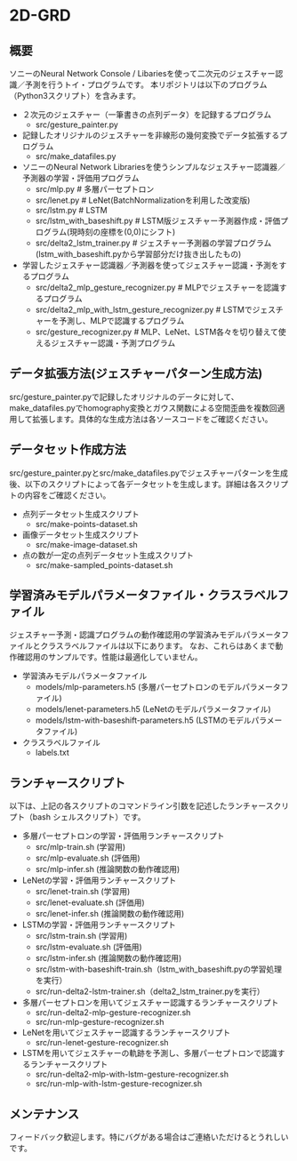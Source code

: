 # 2D-GRD
## 概要
ソニーのNeural Network Console / Libariesを使って二次元のジェスチャー認識／予測を行うトイ・プログラムです。
本リポジトリは以下のプログラム（Python3スクリプト）を含みます。

- ２次元のジェスチャー（一筆書きの点列データ）を記録するプログラム
	- src/gesture_painter.py
- 記録したオリジナルのジェスチャーを非線形の幾何変換でデータ拡張するプログラム
	- src/make_datafiles.py
- ソニーのNeural Network Librariesを使うシンプルなジェスチャー認識器／予測器の学習・評価用プログラム
	- src/mlp.py                  # 多層パーセプトロン
	- src/lenet.py                # LeNet(BatchNormalizationを利用した改変版)
	- src/lstm.py                 # LSTM
	- src/lstm_with_baseshift.py  # LSTM版ジェスチャー予測器作成・評価プログラム(現時刻の座標を(0,0)にシフト)
	- src/delta2_lstm_trainer.py  # ジェスチャー予測器の学習プログラム(lstm_with_baseshift.pyから学習部分だけ抜き出したもの)
- 学習したジェスチャー認識器／予測器を使ってジェスチャー認識・予測をするプログラム
    - src/delta2_mlp_gesture_recognizer.py            # MLPでジェスチャーを認識するプログラム
    - src/delta2_mlp_with_lstm_gesture_recognizer.py  # LSTMでジェスチャーを予測し、MLPで認識するプログラム
	- src/gesture_recognizer.py                       # MLP、LeNet、LSTM各々を切り替えて使えるジェスチャー認識・予測プログラム

## データ拡張方法(ジェスチャーパターン生成方法)
src/gesture_painter.pyで記録したオリジナルのデータに対して、make_datafiles.pyでhomography変換とガウス関数による空間歪曲を複数回適用して拡張します。具体的な生成方法は各ソースコードをご確認ください。  

## データセット作成方法
src/gesture_painter.pyとsrc/make_datafiles.pyでジェスチャーパターンを生成後、以下のスクリプトによって各データセットを生成します。詳細は各スクリプトの内容をご確認ください。

- 点列データセット生成スクリプト
	- src/make-points-dataset.sh
- 画像データセット生成スクリプト
	- src/make-image-dataset.sh
- 点の数が一定の点列データセット生成スクリプト
	- src/make-sampled_points-dataset.sh

## 学習済みモデルパラメータファイル・クラスラベルファイル
ジェスチャー予測・認識プログラムの動作確認用の学習済みモデルパラメータファイルとクラスラベルファイルは以下にあります。
なお、これらはあくまで動作確認用のサンプルです。性能は最適化していません。

- 学習済みモデルパラメータファイル
	- models/mlp-parameters.h5 (多層パーセプトロンのモデルパラメータファイル)
	- models/lenet-parameters.h5 (LeNetのモデルパラメータファイル)
	- models/lstm-with-baseshift-parameters.h5 (LSTMのモデルパラメータファイル)
- クラスラベルファイル
	- labels.txt

## ランチャースクリプト
以下は、上記の各スクリプトのコマンドライン引数を記述したランチャースクリプト（bash シェルスクリプト）です。

- 多層パーセプトロンの学習・評価用ランチャースクリプト
	- src/mlp-train.sh (学習用)
	- src/mlp-evaluate.sh (評価用)
	- src/mlp-infer.sh (推論関数の動作確認用)
- LeNetの学習・評価用ランチャースクリプト
	- src/lenet-train.sh (学習用)
	- src/lenet-evaluate.sh (評価用)
	- src/lenet-infer.sh (推論関数の動作確認用)
- LSTMの学習・評価用ランチャースクリプト
	- src/lstm-train.sh (学習用)
	- src/lstm-evaluate.sh (評価用)
	- src/lstm-infer.sh (推論関数の動作確認用)
    - src/lstm-with-baseshift-train.sh（lstm_with_baseshift.pyの学習処理を実行）
    - src/run-delta2-lstm-trainer.sh（delta2_lstm_trainer.pyを実行）
- 多層パーセプトロンを用いてジェスチャー認識するランチャースクリプト
    - src/run-delta2-mlp-gesture-recognizer.sh
	- src/run-mlp-gesture-recognizer.sh
- LeNetを用いてジェスチャー認識するランチャースクリプト
	- src/run-lenet-gesture-recognizer.sh
- LSTMを用いてジェスチャーの軌跡を予測し、多層パーセプトロンで認識するランチャースクリプト
    - src/run-delta2-mlp-with-lstm-gesture-recognizer.sh
	- src/run-mlp-with-lstm-gesture-recognizer.sh

## メンテナンス
フィードバック歓迎します。特にバグがある場合はご連絡いただけるとうれしいです。

